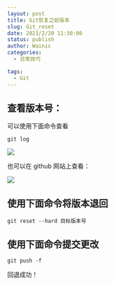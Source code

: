 ```yaml
---
layout: post
title: Git恢复之前版本
slug: Git_reset
date: 2021/2/20 11:30:00
status: publish
author: Wainic
categories: 
  - 日常技巧

tags: 
  - Git
---
```


## 查看版本号：

   可以使用下面命令查看

   ```git
git log
   ```

   ![](https://gallery.dachunwang.top/img/202112292050132.png)

   也可以在 github 网站上查看：

![](https://gallery.dachunwang.top/img/202112292056645.png)

## 使用下面命令将版本退回

   ```git
git reset --hard 目标版本号
   ```

## 使用下面命令提交更改

   ```git
git push -f
   ```

回退成功！
